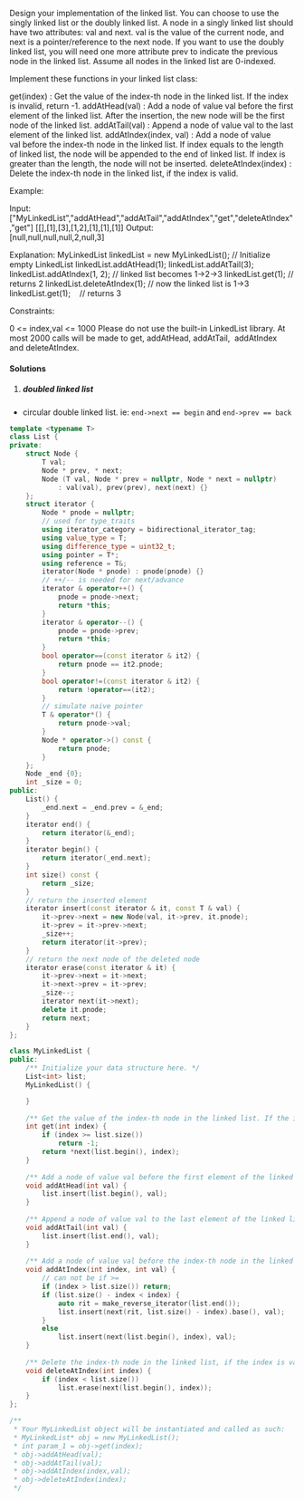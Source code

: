 Design your implementation of the linked list. You can choose to use the singly linked list or the doubly linked list. A node in a singly linked list should have two attributes: val and next. val is the value of the current node, and next is a pointer/reference to the next node. If you want to use the doubly linked list, you will need one more attribute prev to indicate the previous node in the linked list. Assume all nodes in the linked list are 0-indexed.

Implement these functions in your linked list class:

get(index) : Get the value of the index-th node in the linked list. If the index is invalid, return -1.
addAtHead(val) : Add a node of value val before the first element of the linked list. After the insertion, the new node will be the first node of the linked list.
addAtTail(val) : Append a node of value val to the last element of the linked list.
addAtIndex(index, val) : Add a node of value val before the index-th node in the linked list. If index equals to the length of linked list, the node will be appended to the end of linked list. If index is greater than the length, the node will not be inserted.
deleteAtIndex(index) : Delete the index-th node in the linked list, if the index is valid.
 

Example:

Input: 
["MyLinkedList","addAtHead","addAtTail","addAtIndex","get","deleteAtIndex","get"]
[[],[1],[3],[1,2],[1],[1],[1]]
Output:  
[null,null,null,null,2,null,3]

Explanation:
MyLinkedList linkedList = new MyLinkedList(); // Initialize empty LinkedList
linkedList.addAtHead(1);
linkedList.addAtTail(3);
linkedList.addAtIndex(1, 2);  // linked list becomes 1->2->3
linkedList.get(1);            // returns 2
linkedList.deleteAtIndex(1);  // now the linked list is 1->3
linkedList.get(1);            // returns 3
 

Constraints:

0 <= index,val <= 1000
Please do not use the built-in LinkedList library.
At most 2000 calls will be made to get, addAtHead, addAtTail,  addAtIndex and deleteAtIndex.

#### Solutions

1. ##### doubled linked list

- circular double linked list. ie: `end->next == begin` and `end->prev == back`

```cpp
template <typename T>
class List {
private:
    struct Node {
        T val;
        Node * prev, * next;
        Node (T val, Node * prev = nullptr, Node * next = nullptr)
            : val(val), prev(prev), next(next) {}
    };
    struct iterator {
        Node * pnode = nullptr;
        // used for type_traits
        using iterator_category = bidirectional_iterator_tag;
        using value_type = T;
        using difference_type = uint32_t;
        using pointer = T*;
        using reference = T&;
        iterator(Node * pnode) : pnode(pnode) {}
        // ++/-- is needed for next/advance
        iterator & operator++() {
            pnode = pnode->next;
            return *this;
        }
        iterator & operator--() {
            pnode = pnode->prev;
            return *this;
        }
        bool operator==(const iterator & it2) {
            return pnode == it2.pnode;
        }
        bool operator!=(const iterator & it2) {
            return !operator==(it2);
        }
        // simulate naive pointer
        T & operator*() {
            return pnode->val;
        }
        Node * operator->() const {
            return pnode;
        }
    };
    Node _end {0};
    int _size = 0;
public:
    List() {
        _end.next = _end.prev = &_end;
    }
    iterator end() {
        return iterator(&_end);
    }
    iterator begin() {
        return iterator(_end.next);
    }
    int size() const {
        return _size;
    }
    // return the inserted element
    iterator insert(const iterator & it, const T & val) {
        it->prev->next = new Node(val, it->prev, it.pnode);
        it->prev = it->prev->next;
        _size++;
        return iterator(it->prev);
    }
    // return the next node of the deleted node
    iterator erase(const iterator & it) {
        it->prev->next = it->next;
        it->next->prev = it->prev;
        _size--;
        iterator next(it->next);
        delete it.pnode;
        return next;
    }
};

class MyLinkedList {
public:
    /** Initialize your data structure here. */
    List<int> list;
    MyLinkedList() {

    }
    
    /** Get the value of the index-th node in the linked list. If the index is invalid, return -1. */
    int get(int index) {
        if (index >= list.size())
            return -1;
        return *next(list.begin(), index);
    }
    
    /** Add a node of value val before the first element of the linked list. After the insertion, the new node will be the first node of the linked list. */
    void addAtHead(int val) {
        list.insert(list.begin(), val);
    }
    
    /** Append a node of value val to the last element of the linked list. */
    void addAtTail(int val) {
        list.insert(list.end(), val);
    }
    
    /** Add a node of value val before the index-th node in the linked list. If index equals to the length of linked list, the node will be appended to the end of linked list. If index is greater than the length, the node will not be inserted. */
    void addAtIndex(int index, int val) {
        // can not be if >=
        if (index > list.size()) return;
        if (list.size() - index < index) {
            auto rit = make_reverse_iterator(list.end());
            list.insert(next(rit, list.size() - index).base(), val);
        }
        else
            list.insert(next(list.begin(), index), val);
    }
    
    /** Delete the index-th node in the linked list, if the index is valid. */
    void deleteAtIndex(int index) {
        if (index < list.size())
            list.erase(next(list.begin(), index));
    }
};

/**
 * Your MyLinkedList object will be instantiated and called as such:
 * MyLinkedList* obj = new MyLinkedList();
 * int param_1 = obj->get(index);
 * obj->addAtHead(val);
 * obj->addAtTail(val);
 * obj->addAtIndex(index,val);
 * obj->deleteAtIndex(index);
 */
```